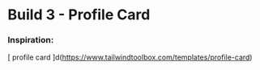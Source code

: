 # Build 3 - Profile Card

### Inspiration:
[ profile card ]d(https://www.tailwindtoolbox.com/templates/profile-card)

